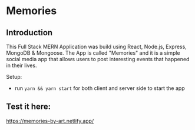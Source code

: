 # Memories

## Introduction

This Full Stack MERN Application was build using React, Node.js, Express, MongoDB & Mongoose. The App is called "Memories" and it is a simple social media app that allows users to post interesting events that happened in their lives.


Setup:
- run ```yarn && yarn start``` for both client and server side to start the app

## Test it here:

https://memories-by-art.netlify.app/
